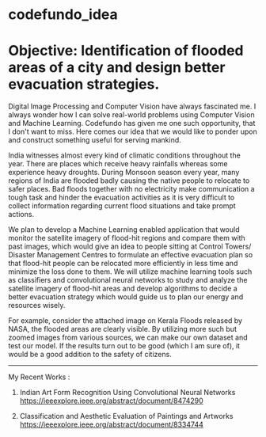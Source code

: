 # codefundo_idea

# Objective: Identification of flooded areas of a city and design better evacuation strategies.

Digital Image Processing and Computer Vision have always fascinated me. I always wonder how I can solve real-world problems using Computer Vision and Machine Learning. Codefundo has given me one such opportunity, that I don't want to miss. Here comes our idea that we would like to ponder upon and construct something useful for serving mankind. 

India witnesses almost every kind of climatic conditions throughout the year. There are places which receive heavy rainfalls whereas some experience heavy droughts. During Monsoon season every year, many regions of India are flooded badly causing the native people to relocate to safer places. Bad floods together with no electricity make communication a tough task and hinder the evacuation activities as it is very difficult to collect information regarding current flood situations and take prompt actions.

We plan to develop a Machine Learning enabled application that would monitor the satellite imagery of flood-hit regions and compare them with past images, which would give an idea to people sitting at Control Towers/ Disaster Management Centres to formulate an effective evacuation plan so that flood-hit people can be relocated more efficiently in less time and minimize the loss done to them. We will utilize machine learning tools such as classifiers and convolutional neural networks to study and analyze the satellite imagery of flood-hit areas and develop algorithms to decide a better evacuation strategy which would guide us to plan our energy and resources wisely. 

For example, consider the attached image on Kerala Floods released by NASA, the flooded areas are clearly visible. By utilizing more such but zoomed images from various sources, we can make our own dataset and test our model. If the results turn out to be good (which I am sure of), it would be a good addition to the safety of citizens.  


-------
My Recent Works :
1. Indian Art Form Recognition Using Convolutional Neural Networks
https://ieeexplore.ieee.org/abstract/document/8474290

2. Classification and Aesthetic Evaluation of Paintings and Artworks
https://ieeexplore.ieee.org/abstract/document/8334744

